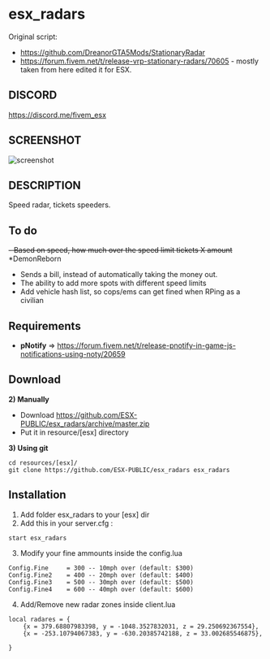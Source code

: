 # esx_radars
Original script: 
- https://github.com/DreanorGTA5Mods/StationaryRadar
- https://forum.fivem.net/t/release-vrp-stationary-radars/70605 - mostly taken from here edited it for ESX. 


## DISCORD

https://discord.me/fivem_esx

## SCREENSHOT

![screenshot](https://i.gyazo.com/27ef5d91e30193948ca01e83bfd571d9.png)

## DESCRIPTION

Speed radar, tickets speeders. 

## To do

~~- Based on speed, how much over the speed limit tickets X amount~~ *DemonReborn
- Sends a bill, instead of automatically taking the money out. 
- The ability to add more spots with different speed limits
- Add vehicle hash list, so cops/ems can get fined when RPing as a civilian

## Requirements

- **pNotify** => https://forum.fivem.net/t/release-pnotify-in-game-js-notifications-using-noty/20659

## Download

**2) Manually**

- Download https://github.com/ESX-PUBLIC/esx_radars/archive/master.zip
- Put it in resource/[esx] directory

**3) Using git**

```
cd resources/[esx]/
git clone https://github.com/ESX-PUBLIC/esx_radars esx_radars
```

## Installation

1) Add folder esx_radars to your [esx] dir
2) Add this in your server.cfg :
```
start esx_radars
```
3) Modify your fine ammounts inside the config.lua
```
Config.Fine 	= 300 -- 10mph over (default: $300)
Config.Fine2 	= 400 -- 20mph over (default: $400)
Config.Fine3	= 500 -- 30mph over (default: $500)
Config.Fine4 	= 600 -- 40mph over (default: $600)
```

4) Add/Remove new radar zones inside client.lua
```
local radares = {
    {x = 379.68807983398, y = -1048.3527832031, z = 29.250692367554},
    {x = -253.10794067383, y = -630.20385742188, z = 33.002685546875},
	
}
```
